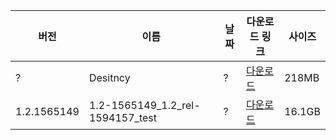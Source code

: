| 버전 | 이름 | 날짜 | 다운로드 링크 | 사이즈 |
| --- | --- | --- | --- | --- |
| ? | Desitncy | ? | [다운로드](https://autopatchhk.yuanshen.com/client_app/destincy.zip) | 218MB |
| 1.2.1565149 | 1.2-1565149_1.2_rel-1594157_test | ? | [다운로드](https://autopatchcn.yuanshen.com/client_app/pc_release/1.2-1565149_1.2_rel-1594157_test.zip)| 16.1GB |